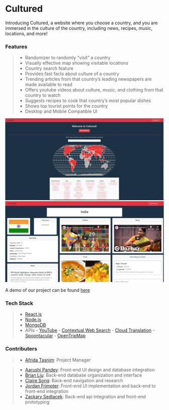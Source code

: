 # Cultured

Introducing Cultured, a website where you choose a country, and you are immersed in the culture of the country, including news, recipes, music, locations, and more!

### Features
> - Randomizer to randomly “visit” a country
> - Visually effective map showing visitable locations
> - Country search feature
> - Provides fast facts about culture of a country
> - Trending articles from that country’s leading newspapers are made available to read
> - Offers youtube videos about culture, music, and clothing from that country to watch
> - Suggests recipes to cook that country’s most popular dishes
> - Shows top tourist points for the country
> - Desktop and Mobile Compatible UI

![Front page of website](https://github.com/acm-projects/Cultured/blob/master/VIEWME/shot%201.PNG?raw=true)
![Country page - India](https://github.com/acm-projects/Cultured/blob/master/VIEWME/shot%202.PNG?raw=true)

A demo of our project can be found [here](https://www.youtube.com/watch?v=INW_0wNyoPo&t=3675s)

### Tech Stack
> - [React.js](https://reactjs.org/)
> - [Node.js](https://nodejs.org/en/)
> - [MongoDB](https://www.mongodb.com/)
> - APIs
    - [YouTube](https://developers.google.com/youtube/v3)
    - [Contextual Web Search](https://contextualwebsearch.com/)
    - [Cloud Translation](https://cloud.google.com/translate/docs)
    - [Spoontacular](https://spoonacular.com/food-api)
    - [OpenTripMap](https://opentripmap.io/product)

### Contributers
> - [Afrida Tasnim](https://github.com/afridatasnim): Project Manager

> - [Aarushi Pandey](https://github.com/Aarushi-Pandey): Front-end UI design and database integration
> - [Brian Liu](https://github.com/B-Liuh): Back-end database organization and interface
> - [Claire Song](https://github.com/minsong108): Back-end navigation and research
> - [Jordan Frimpter](https://github.com/Hikaito): Front-end UI implementation and back-end to front-end integration
> - [Zackary Sedlacek](https://github.com/SedlacekZachary): Back-end api integration and front-end prototyping
